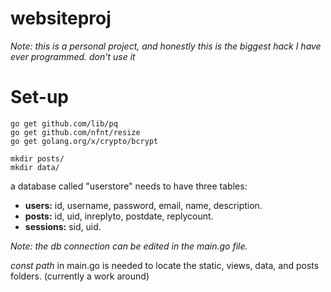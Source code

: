 # websiteproj
*Note: this is a personal project, and honestly this is the biggest hack I have ever programmed. don't use it*

# Set-up

    go get github.com/lib/pq
    go get github.com/nfnt/resize
    go get golang.org/x/crypto/bcrypt

    mkdir posts/
    mkdir data/

a database called "userstore" needs to have three tables:
- **users:** id, username, password, email, name, description.
- **posts:** id, uid, inreplyto, postdate, replycount.
- **sessions:** sid, uid.

*Note: the db connection can be edited in the main.go file.*

*const path* in main.go is needed to locate the static, views, data, and posts folders. (currently a work around)
